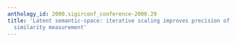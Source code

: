 ```yaml
---
anthology_id: 2000.sigirconf_conference-2000.29
title: 'Latent semantic-space: iterative scaling improves precision of inter-document
  similarity measurement'
---
```

